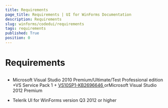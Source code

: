 ```yaml
---
title: Requirements
page_title: Requirements | UI for WinForms Documentation
description: Requirements
slug: winforms/codedui/requirements
tags: requirements
published: True
position: 0
---
```


# Requirements



## 

* Microsoft Visual Studio 2010 Premium/Ultimate/Test Professional edition +VS Service Pack 1 +
              [
                  VS10SP1-KB2696646
                ](http://support.microsoft.com/kb/2696646)orMicrosoft Visual Studio 2012 Premium

* Telerik UI for WinForms version Q3 2012 or higher
            
